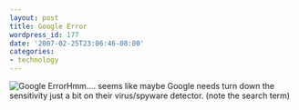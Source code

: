 ```yaml
---
layout: post
title: Google Error
wordpress_id: 177
date: '2007-02-25T23:06:46-08:00'
categories:
- technology
---
```

<a href="http://www.flickr.com/photos/wnorris/403135294/" title="photo sharing" class="flickr"><img src="http://farm1.static.flickr.com/129/403135294_62cebef876_s.jpg" alt="Google Error" class="flickr left" style="float: left;"/></a>

Hmm.... seems like maybe Google needs turn down the sensitivity just a bit on their virus/spyware detector. (note the search term)

<br style="clear: both;" />
